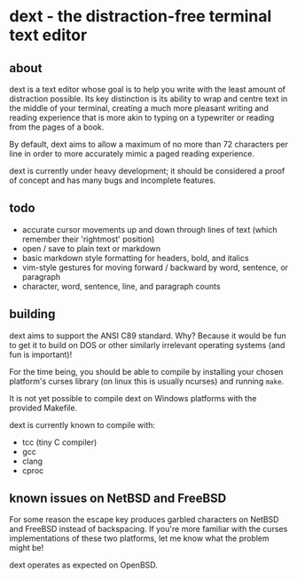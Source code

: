 # dext - the distraction-free terminal text editor
## about
dext is a text editor whose goal is to help you write with the least amount of distraction possible. Its key distinction is its ability to wrap and centre text in the middle of your terminal, creating a much more pleasant writing and reading experience that is more akin to typing on a typewriter or reading from the pages of a book.

By default, dext aims to allow a maximum of no more than 72 characters per line in order to more accurately mimic a paged reading experience.

dext is currently under heavy development; it should be considered a proof of concept and has many bugs and incomplete features.

## todo
- accurate cursor movements up and down through lines of text (which remember their 'rightmost' position)
- open / save to plain text or markdown
- basic markdown style formatting for headers, bold, and italics
- vim-style gestures for moving forward / backward by word, sentence, or paragraph
- character, word, sentence, line, and paragraph counts

## building
dext aims to support the ANSI C89 standard. Why? Because it would be fun to get it to build on DOS or other similarly irrelevant operating systems (and fun is important)!

For the time being, you should be able to compile by installing your chosen platform's curses library (on linux this is usually ncurses) and running ```make```.

It is not yet possible to compile dext on Windows platforms with the provided Makefile.

dext is currently known to compile with:
- tcc (tiny C compiler)
- gcc
- clang
- cproc

## known issues on NetBSD and FreeBSD
For some reason the escape key produces garbled characters on NetBSD and FreeBSD instead of backspacing. If you're more familiar with the curses implementations of these two platforms, let me know what the problem might be!

dext operates as expected on OpenBSD.